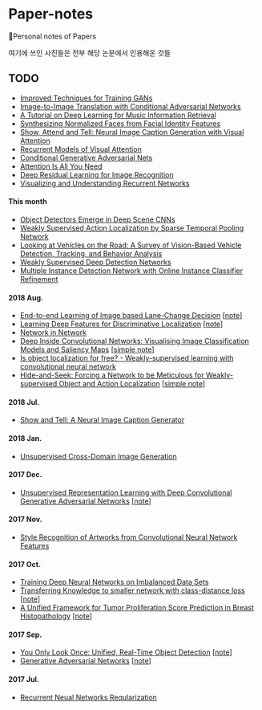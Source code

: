 # Paper-notes

:notebook:Personal notes of Papers

여기에 쓰인 사진들은 전부 해당 논문에서 인용해온 것들

## TODO

- [Improved Techniques for Training GANs](https://arxiv.org/pdf/1606.03498.pdf)
- [Image-to-Image Translation with Conditional Adversarial Networks](https://arxiv.org/pdf/1611.07004v1.pdf)
- [A Tutorial on Deep Learning for Music Information Retrieval](https://arxiv.org/pdf/1709.04396.pdf)
- [Synthesizing Normalized Faces from Facial Identity Features](https://arxiv.org/pdf/1701.04851.pdf)
- [Show, Attend and Tell: Neural Image Caption Generation with Visual Attention](https://arxiv.org/pdf/1502.03044.pdf)
- [Recurrent Models of Visual Attention](https://papers.nips.cc/paper/5542-recurrent-models-of-visual-attention.pdf)
- [Conditional Generative Adversarial Nets](https://arxiv.org/abs/1411.1784)
- [Attention Is All You Need](https://arxiv.org/abs/1706.03762)
- [Deep Residual Learning for Image Recognition](https://arxiv.org/abs/1512.03385)
- [Visualizing and Understanding Recurrent Networks](https://arxiv.org/abs/1506.02078)

#### This month
* [Object Detectors Emerge in Deep Scene CNNs](https://arxiv.org/abs/1412.6856)
* [Weakly Supervised Action Localization by Sparse Temporal Pooling Network](https://arxiv.org/abs/1712.05080)
* [Looking at Vehicles on the Road: A Survey of Vision-Based Vehicle Detection, Tracking, and Behavior Analysis](https://ieeexplore.ieee.org/document/6563169/?denied)
* [Weakly Supervised Deep Detection Networks](https://arxiv.org/abs/1511.02853)
* [Multiple Instance Detection Network with Online Instance Classifier Refinement](https://arxiv.org/abs/1704.00138)


#### 2018 Aug.
* [End-to-end Learning of Image based Lane-Change Decision](https://arxiv.org/abs/1706.08211) [[note](notes/slcan.md)]
* [Learning Deep Features for Discriminative Localization](https://arxiv.org/abs/1512.04150) [[note](notes/CAM.md)]
* [Network in Network](https://arxiv.org/pdf/1312.4400.pdf)
* [Deep Inside Convolutional Networks: Visualising Image Classification Models and Saliency Maps](https://arxiv.org/abs/1312.6034) [[simple note](notes/deep_inside_cnn.md)]
* [Is object localization for free? - Weakly-supervised learning with convolutional neural network](https://ieeexplore.ieee.org/document/7298668/)
* [Hide-and-Seek: Forcing a Network to be Meticulous for Weakly-supervised Object and Action Localization](https://arxiv.org/abs/1704.04232) [[simple note](notes/HaS.md)]


#### 2018 Jul.
* [Show and Tell: A Neural Image Caption Generator](https://arxiv.org/abs/1411.4555)


#### 2018 Jan.
* [Unsupervised Cross-Domain Image Generation](https://arxiv.org/abs/1611.02200)


#### 2017 Dec.
* [Unsupervised Representation Learning with Deep Convolutional Generative Adversarial Networks](https://arxiv.org/abs/1511.06434) [[note](notes/DCGAN.md)]


#### 2017 Nov.
* [Style Recognition of Artworks from Convolutional Neural Network Features](https://github.com/jd730/jd730.github.com/blob/master/assets/cv17project.pdf)


#### 2017 Oct.
* [Training Deep Neural Networks on Imbalanced Data Sets](https://www-staff.it.uts.edu.au/~lbcao/publication/IJCNN15.wang.final.pdf)
* [Transferring Knowledge to smaller network with class-distance loss](https://openreview.net/pdf?id=ByXrfaGFe) [[note](notes/transferring_knowlege_to_smaller_network.md)]
* [A Unified Framework for Tumor Proliferation Score Prediction in Breast Histopathology](https://arxiv.org/abs/1612.07180) [[note](notes/Framework_for_Tumor.md)]


#### 2017 Sep.
* [You Only Look Once: Unified, Real-Time Object Detection](https://pjreddie.com/media/files/papers/yolo.pdf) [[note](/notes/YOLO.md)]
* [Generative Adversarial Networks](https://arxiv.org/pdf/1406.2661.pdf) [[note](/notes/GAN.md)]


#### 2017 Jul.
* [Recurrent Neual Networks Reqularization](https://arxiv.org/pdf/1409.2329.pdf)





